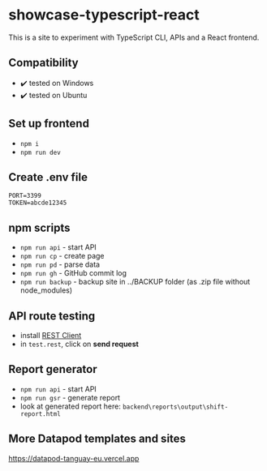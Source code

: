 # showcase-typescript-react

This is a site to experiment with TypeScript CLI, APIs and a React frontend.

## Compatibility

-   ✔️ tested on Windows
-   ✔️ tested on Ubuntu

## Set up frontend

-   `npm i`
-   `npm run dev`

## Create .env file

```
PORT=3399
TOKEN=abcde12345
```

## npm scripts

-   `npm run api` - start API
-   `npm run cp` - create page
-   `npm run pd` - parse data
-   `npm run gh` - GitHub commit log
-   `npm run backup` - backup site in ../BACKUP folder (as .zip file without node_modules)

## API route testing

-   install [REST Client](https://marketplace.visualstudio.com/items?itemName=humao.rest-client)
-   in `test.rest`, click on **send request**

## Report generator

-   `npm run api` - start API
-   `npm run gsr` - generate report
-   look at generated report here: `backend\reports\output\shift-report.html`

## More Datapod templates and sites

https://datapod-tanguay-eu.vercel.app

